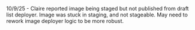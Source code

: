10/9/25 - Claire reported image being staged but not published from draft list deployer. Image was stuck in staging, and not stageable. May need to rework image deployer logic to be more robust.